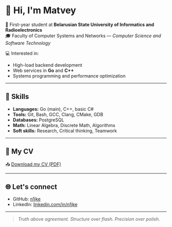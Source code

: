 # 👋 Hi, I'm Matvey

📍 First-year student at **Belarusian State University of Informatics and Radioelectronics**  
🎓 Faculty of Computer Systems and Networks — *Computer Science and Software Technology*

💻 Interested in:  
- High-load backend development  
- Web services in **Go** and **C++**  
- Systems programming and performance optimization

---

## 🔧 Skills

- **Languages:** Go (main), C++, basic C#
- **Tools:** Git, Bash, GCC, Clang, CMake, GDB
- **Databases:** PostgreSQL
- **Math:** Linear Algebra, Discrete Math, Algorithms
- **Soft skills:** Research, Critical thinking, Teamwork

---

## 📄 My CV

📥 [Download my CV (PDF)](./cv.pdf)

---

## 🌐 Let's connect

- GitHub: [n1jke](https://github.com/n1jke)
- LinkedIn: [linkedin.com/in/n1jke](https://www.linkedin.com/in/n1jke)

---

> *Truth above agreement. Structure over flash. Precision over polish.*
